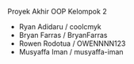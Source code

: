 Proyek Akhir OOP Kelompok 2

- Ryan Adidaru / coolcmyk
- Bryan Farras / BryanFarras
- Rowen Rodotua / OWENNNN123
- Musyaffa Iman / musyaffa-iman
